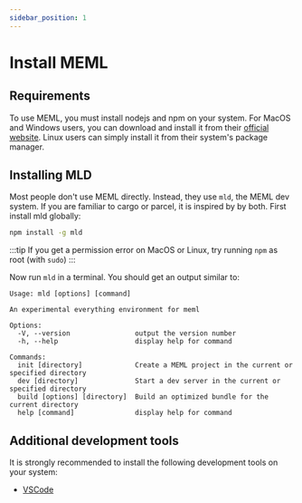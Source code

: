 ```yaml
---
sidebar_position: 1
---
```


# Install MEML

## Requirements

To use MEML, you must install nodejs and npm on your system. For MacOS and Windows users, you can download and install it from their [official website](https://nodejs.dev/download/). Linux users can simply install it from their system's package manager.

## Installing MLD

Most people don't use MEML directly. Instead, they use `mld`, the MEML dev system. If you are familiar to cargo or parcel, it is inspired by by both. First install mld globally:

```sh
npm install -g mld
```

:::tip
If you get a permission error on MacOS or Linux, try running `npm` as root (with `sudo`)
:::

Now run `mld` in a terminal. You should get an output similar to:

```
Usage: mld [options] [command]

An experimental everything environment for meml

Options:
  -V, --version                output the version number
  -h, --help                   display help for command

Commands:
  init [directory]             Create a MEML project in the current or specified directory
  dev [directory]              Start a dev server in the current or specified directory
  build [options] [directory]  Build an optimized bundle for the current directory
  help [command]               display help for command
```

## Additional development tools

It is strongly recommended to install the following development tools on your system:

- [VSCode](https://code.visualstudio.com/)
